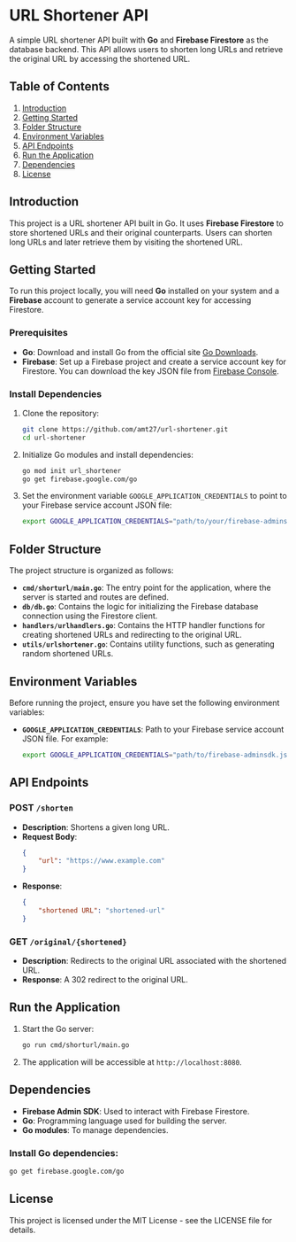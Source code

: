 # URL Shortener API

A simple URL shortener API built with **Go** and **Firebase Firestore** as the database backend. This API allows users to shorten long URLs and retrieve the original URL by accessing the shortened URL.

## Table of Contents

1. [Introduction](#introduction)
2. [Getting Started](#getting-started)
3. [Folder Structure](#folder-structure)
4. [Environment Variables](#environment-variables)
5. [API Endpoints](#api-endpoints)
6. [Run the Application](#run-the-application)
7. [Dependencies](#dependencies)
8. [License](#license)

## Introduction

This project is a URL shortener API built in Go. It uses **Firebase Firestore** to store shortened URLs and their original counterparts. Users can shorten long URLs and later retrieve them by visiting the shortened URL.

## Getting Started

To run this project locally, you will need **Go** installed on your system and a **Firebase** account to generate a service account key for accessing Firestore.

### Prerequisites

- **Go**: Download and install Go from the official site [Go Downloads](https://go.dev/dl/).
- **Firebase**: Set up a Firebase project and create a service account key for Firestore. You can download the key JSON file from [Firebase Console](https://console.firebase.google.com/).

### Install Dependencies

1. Clone the repository:
    ```bash
    git clone https://github.com/amt27/url-shortener.git
    cd url-shortener
    ```

2. Initialize Go modules and install dependencies:
    ```bash
    go mod init url_shortener
    go get firebase.google.com/go
    ```

3. Set the environment variable `GOOGLE_APPLICATION_CREDENTIALS` to point to your Firebase service account JSON file:
    ```bash
    export GOOGLE_APPLICATION_CREDENTIALS="path/to/your/firebase-adminsdk.json"
    ```

## Folder Structure

The project structure is organized as follows:


- **`cmd/shorturl/main.go`**: The entry point for the application, where the server is started and routes are defined.
- **`db/db.go`**: Contains the logic for initializing the Firebase database connection using the Firestore client.
- **`handlers/urlhandlers.go`**: Contains the HTTP handler functions for creating shortened URLs and redirecting to the original URL.
- **`utils/urlshortener.go`**: Contains utility functions, such as generating random shortened URLs.

## Environment Variables

Before running the project, ensure you have set the following environment variables:

- **`GOOGLE_APPLICATION_CREDENTIALS`**: Path to your Firebase service account JSON file. For example:
    ```bash
    export GOOGLE_APPLICATION_CREDENTIALS="path/to/firebase-adminsdk.json"
    ```

## API Endpoints

### POST `/shorten`
- **Description**: Shortens a given long URL.
- **Request Body**:
    ```json
    {
        "url": "https://www.example.com"
    }
    ```
- **Response**:
    ```json
    {
        "shortened URL": "shortened-url"
    }
    ```

### GET `/original/{shortened}`
- **Description**: Redirects to the original URL associated with the shortened URL.
- **Response**: A 302 redirect to the original URL.

## Run the Application

1. Start the Go server:
    ```bash
    go run cmd/shorturl/main.go
    ```

2. The application will be accessible at `http://localhost:8080`.

## Dependencies

- **Firebase Admin SDK**: Used to interact with Firebase Firestore.
- **Go**: Programming language used for building the server.
- **Go modules**: To manage dependencies.

### Install Go dependencies:
```bash
go get firebase.google.com/go
```

## License

This project is licensed under the MIT License - see the LICENSE file for details.
